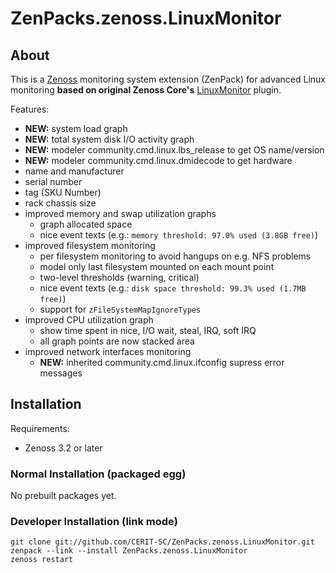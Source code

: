 # ZenPacks.zenoss.LinuxMonitor

## About

This is a [Zenoss](http://www.zenoss.com) monitoring system extension (ZenPack)
for advanced Linux monitoring **based on original Zenoss Core's**
[LinuxMonitor](https://github.com/zenoss/ZenPacks.zenoss.LinuxMonitor) plugin.

Features:

* **NEW:** system load graph
* **NEW:** total system disk I/O activity graph
* **NEW:** modeler community.cmd.linux.lbs_release to get OS name/version
* **NEW:** modeler community.cmd.linux.dmidecode to get hardware
 * name and manufacturer
 * serial number
 * tag (SKU Number)
 * rack chassis size
* improved memory and swap utilization graphs
  * graph allocated space
  * nice event texts (e.g.: `memory threshold: 97.0% used (3.8GB free)`)
* improved filesystem monitoring
  * per filesystem monitoring to avoid hangups on e.g. NFS problems
  * model only last filesystem mounted on each mount point
  * two-level thresholds (warning, critical)
  * nice event texts (e.g.: `disk space threshold: 99.3% used (1.7MB free)`)
  * support for `zFileSystemMapIgnoreTypes`
* improved CPU utilization graph
  * show time spent in nice, I/O wait, steal, IRQ, soft IRQ
  * all graph points are now stacked area
* improved network interfaces monitoring
  * **NEW:** inherited community.cmd.linux.ifconfig supress error messages

## Installation

Requirements:

* Zenoss 3.2 or later

### Normal Installation (packaged egg)

No prebuilt packages yet.

### Developer Installation (link mode)

    git clone git://github.com/CERIT-SC/ZenPacks.zenoss.LinuxMonitor.git
    zenpack --link --install ZenPacks.zenoss.LinuxMonitor
    zenoss restart
